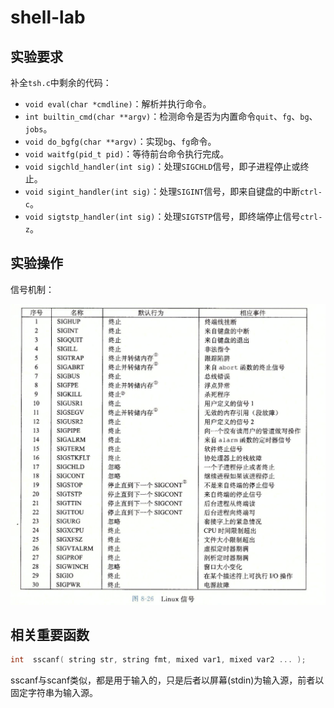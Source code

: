 # shell-lab

## 实验要求

补全`tsh.c`中剩余的代码：

- `void eval(char *cmdline)`：解析并执行命令。
- `int builtin_cmd(char **argv)`：检测命令是否为内置命令`quit`、`fg`、`bg`、`jobs`。
- `void do_bgfg(char **argv)`：实现`bg`、`fg`命令。
- `void waitfg(pid_t pid)`：等待前台命令执行完成。
- `void sigchld_handler(int sig)`：处理`SIGCHLD`信号，即子进程停止或终止。
- `void sigint_handler(int sig)`：处理`SIGINT`信号，即来自键盘的中断`ctrl-c`。
- `void sigtstp_handler(int sig)`：处理`SIGTSTP`信号，即终端停止信号`ctrl-z`。

## 实验操作

信号机制：

![image-20201112194636660](CSAPP-shell-lab.assets/image-20201112194636660.png)

## 相关重要函数

~~~c
int  sscanf( string str, string fmt, mixed var1, mixed var2 ... );  
~~~

sscanf与scanf类似，都是用于输入的，只是后者以屏幕(stdin)为输入源，前者以固定字符串为输入源。